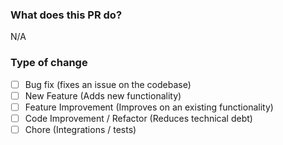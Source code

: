 ### What does this PR do?
N/A

### Type of change
- [ ] Bug fix (fixes an issue on the codebase)
- [ ] New Feature (Adds new functionality)
- [ ] Feature Improvement (Improves on an existing functionality)
- [ ] Code Improvement / Refactor (Reduces technical debt)
- [ ] Chore (Integrations / tests)